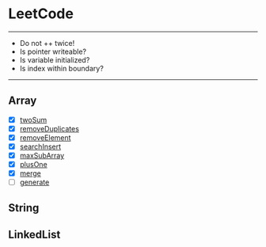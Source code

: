 # LeetCode

---
- Do not ++ twice!
- Is pointer writeable?
- Is variable initialized?
- Is index within boundary?
---

## Array
- [x] [twoSum][0001]
- [x] [removeDuplicates][0026]
- [x] [removeElement][0027]
- [x] [searchInsert][0035]
- [x] [maxSubArray][0053]
- [x] [plusOne][0066]
- [x] [merge][0088]
- [ ] [generate][0118]

## String

## LinkedList


[0001]: https://leetcode.com/problems/two-sum/
[0026]: https://leetcode.com/problems/remove-duplicates-from-sorted-array/
[0027]: https://leetcode.com/problems/remove-element/
[0035]: https://leetcode.com/problems/search-insert-position/
[0053]: https://leetcode.com/problems/maximum-subarray/
[0066]: https://leetcode.com/problems/plus-one/
[0088]: https://leetcode.com/problems/merge-sorted-array/
[0118]: https://leetcode.com/problems/pascals-triangle/
